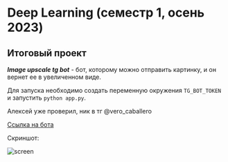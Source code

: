 # Deep Learning (семестр 1, осень 2023)
## Итоговый проект 
___Image upscale tg bot___ - бот, которому можно отправить картинку, и он вернет ее в увеличенном виде.

Для запуска необходимо создать переменную окружения `TG_BOT_TOKEN` и запустить `python app.py`.

Алексей уже проверил, ник в тг @vero_caballero

<a href="https://t.me/sup_resolution_bot">Ссылка на бота<a>

Скриншот:

<img src="https://github.com/VeraKasianenko/VeraKasianenko/assets/112972833/7cd8a494-ebd2-449b-8a2d-887eba36a882" alt="screen">
